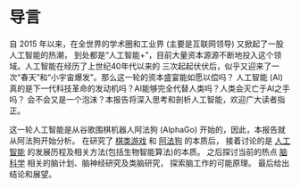 ﻿<!--
  Copyright (c) 2017, Xin YUAN, courses of Zhejiang University
  All rights reserved.

  This program is free software; you can redistribute it and/or
  modify it under the terms of the 2-Clause BSD License.

  Author contact information:
    yxxinyuan@zju.edu.cn
-->

# 导言

自 2015 年以来，在全世界的学术圈和工业界 (主要是互联网领导) 又掀起了一股人工智能的热潮，
到处都是“人工智能+”，目前大量资本源源不断地投入这个领域。人工智能在经历了上世纪40年代以来的
三次起起伏伏后，似乎又迎来了一次“春天”和“小宇宙爆发”。那么这一轮的资本盛宴能如愿以偿吗？
人工智能 (AI) 真的是下一代科技革命的发动机吗？AI能够完全代替人类吗？人类会灭亡于AI之手吗？
会不会又是一个泡沫？本报告将深入思考和剖析人工智能，欢迎广大读者指正。

这一轮人工智能是从谷歌围棋机器人阿法狗 (AlphaGo) 开始的，因此，本报告就从阿法狗开始分析。
在研究了 [棋类游戏](棋类游戏.htm "棋类游戏") 和 [阿法狗](阿法狗.htm "阿法狗") 的本质后，
接着讨论的是 [人工智能](人工智能.htm "人工智能") 的发展历程及相关方法(包括生物智能算法)的本质。
之后探讨当前的热点 [脑科学](脑科学.htm "脑科学") 相关的脑计划、脑神经研究及类脑研究，
探索脑工作的可能原理。
最后给出结论和展望。
